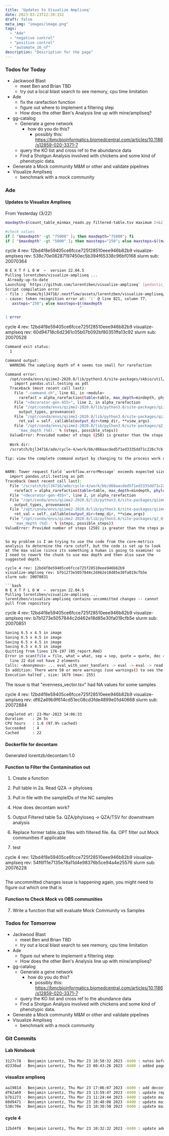 ```yaml
---
title: 'Updates to Visualize Ampliseq'
date: 2023-03-23T12:39:15Z
draft: false
meta_img: "images/image.png"
tags:
  - "Ade"
  - "negative control"
  - "positive control"
  - "automate_16_nf"
description: "Description for the page"
---
```


### Todos for Today

- Jackwood Blast
  - meet Ben and Brian TBD
  - try out a local blast search to see memory, cpu time limitation
- Ade
  - fix the rarefaction function
  - figure out where to implement a filtering step
  - How does the other Ben's Analysis line up with mine/ampliseq?
- gg-catalog
  - Generate a gene network 
    - how do you do this?
      - possibly this: https://bmcbioinformatics.biomedcentral.com/articles/10.1186/s12859-020-3371-7
  - query the KO list and cross ref to the abundance data
  - Find a Shotgun Analysis involved with chickens and some kind of phenotypic data.
- Generate a Mock community M&M or other and validate pipelines
- Visualize Ampliseq
  - benchmark with a mock community
  
### Ade

#### Updates to Visualize Ampliseq

From Yesterday (3/22)
  
```bash
maxdepth=$(count_table_minmax_reads.py filtered-table.tsv maximum 2>&1)

#check values
if [ "$maxdepth" -gt "75000" ]; then maxdepth="75000"; fi
if [ "$maxdepth" -gt "5000" ]; then maxsteps="250"; else maxsteps=$((maxdepth/20)); fi
```

cycle 4 rev: 12bd4f8e59405ce6fcce725f28510eee946b82b9
visualize-amplseq rev: 538c70e08287197450ec5b394f65338c96bf0168
slurm sub: 20070364


```bash
N E X T F L O W  ~  version 22.04.5
Pulling lorentzben/visualize-ampliseq ...
 Already-up-to-date
Launching `https://github.com/lorentzben/visualize-ampliseq` [pedantic_gutenberg] DSL2 - revision: 538c70e082 [control]
Script compilation error
- file : /home/bjl34716/.nextflow/assets/lorentzben/visualize-ampliseq/main.nf
- cause: token recognition error at: '(' @ line 821, column 77.
   axsteps="250"; else maxsteps=$((maxdepth
                                 ^

1 error
```

cycle 4 rev: 12bd4f8e59405ce6fcce725f28510eee946b82b9
visualize-amplseq rev: 60d94718c6d2361c05b07b092bf80351ffa13c92
slurm sub: 20070528

```bash
Command exit status:
  1

Command output:
  WARNING The sampling depth of 4 seems too small for rarefaction

Command error:
  /opt/conda/envs/qiime2-2020.8/lib/python3.6/site-packages/skbio/util/_testing.py:15: FutureWarning: pandas.util.testing is deprecated. Use the functions in the public API at pandas.testing instead.
    import pandas.util.testing as pdt
  Traceback (most recent call last):
    File ".command.sh", line 61, in <module>
      rarefact = alpha_rarefaction(table=table, max_depth=mindepth, phylogeny=rooted_tree, steps=maxsteps)
    File "<decorator-gen-455>", line 2, in alpha_rarefaction
    File "/opt/conda/envs/qiime2-2020.8/lib/python3.6/site-packages/qiime2/sdk/action.py", line 245, in bound_callable
      output_types, provenance)
    File "/opt/conda/envs/qiime2-2020.8/lib/python3.6/site-packages/qiime2/sdk/action.py", line 452, in _callable_executor_
      ret_val = self._callable(output_dir=temp_dir, **view_args)
    File "/opt/conda/envs/qiime2-2020.8/lib/python3.6/site-packages/q2_diversity/_alpha/_visualizer.py", line 343, in alpha_rarefaction
      'max_depth (%d).' % (steps, possible_steps))
  ValueError: Provided number of steps (250) is greater than the steps possible between min_depth and max_depth (3).
  
  Work dir:
  /scratch/bjl34716/ade/cycle-4/work/bb/d66aacded5f1ed3335dd71c226c7cb

Tip: view the complete command output by changing to the process work dir and entering the command `cat .command.out`


WARN: Tower request field `workflow.errorMessage` exceeds expected size | offending value: `/opt/conda/envs/qiime2-2020.8/lib/python3.6/site-packages/skbio/util/_testing.py:15: FutureWarning: pandas.util.testing is deprecated. Use the functions in the public API at pandas.testing instead.
  import pandas.util.testing as pdt
Traceback (most recent call last):
  File "/scratch/bjl34716/ade/cycle-4/work/bb/d66aacded5f1ed3335dd71c226c7cb/.command.sh", line 61, in <module>
    rarefact = alpha_rarefaction(table=table, max_depth=mindepth, phylogeny=rooted_tree, steps=maxsteps)
  File "<decorator-gen-455>", line 2, in alpha_rarefaction
  File "/opt/conda/envs/qiime2-2020.8/lib/python3.6/site-packages/qiime2/sdk/action.py", line 245, in bound_callable
    output_types, provenance)
  File "/opt/conda/envs/qiime2-2020.8/lib/python3.6/site-packages/qiime2/sdk/action.py", line 452, in _callable_executor_
    ret_val = self._callable(output_dir=temp_dir, **view_args)
  File "/opt/conda/envs/qiime2-2020.8/lib/python3.6/site-packages/q2_diversity/_alpha/_visualizer.py", line 343, in alpha_rarefaction
    'max_depth (%d).' % (steps, possible_steps))
ValueError: Provided number of steps (250) is greater than the steps possible between min_depth and max_depth (3).`, size: 1174 (max: 255)
```
```

So my problem is I am trying to use the code from the core-metrics analysis to determine the rare cutoff, but the code is set up to look at the max value (since its something a human is going to examine) so I need to rework the chunk to use max depth and then also save the suggested depth. 

cycle 4 rev: 12bd4f8e59405ce6fcce725f28510eee946b82b9
visualize-amplseq rev: b7b1273e5057844c2d462e18d85e30fa019cfb5e
slurm sub: 20070831 

```bash
N E X T F L O W  ~  version 22.04.5
Pulling lorentzben/visualize-ampliseq ...
lorentzben/visualize-ampliseq contains uncommitted changes -- cannot pull from repository
```

cycle 4 rev: 12bd4f8e59405ce6fcce725f28510eee946b82b9
visualize-amplseq rev: b7b1273e5057844c2d462e18d85e30fa019cfb5e
slurm sub: 20070851

```bash
Saving 6.5 x 4.5 in image
Saving 6.5 x 4.5 in image
Saving 6.5 x 4.5 in image
Saving 6.5 x 4.5 in image
Quitting from lines 176-197 (05_report.Rmd)
Error in scan(file = file, what = what, sep = sep, quote = quote, dec = dec,  :
  line 22 did not have 2 elements
Calls: <Anonymous> ... eval_with_user_handlers -> eval -> eval -> read.table -> scan
In addition: There were 50 or more warnings (use warnings() to see the first 50)
Execution halted`, size: 1679 (max: 255)
```

The issue is that "evenness_vector.tsv" had NA values for some samples

cycle 4 rev: 12bd4f8e59405ce6fcce725f28510eee946b82b9
visualize-amplseq rev: df62a69b9f614cd51ec08cd3fde4899e01d40668
slurm sub: 20072884

```bash
Completed at: 23-Mar-2023 14:06:33
Duration    : 2m 5s
CPU hours   : 1.6 (97.9% cached)
Succeeded   : 4
Cached      : 22
```

#### Dockerfile for decontam

Generated lorentzb/decontam:1.0

#### Function to Filter the Contamination out

1. Create a function
2. Pull table in 
  2a. Read QZA -> phyloseq
3. Pull in file with the sampleIDs of the NC samples
4. How does decontam work?
5. Output Filtered table
  5a. QZA/phyloseq -> QZA/TSV for downstream analysis
6. Replace former table.qza files with filtered file.
  6a. OPT filter out Mock communities if applicable
  
1. test

cycle 4 rev: 12bd4f8e59405ce6fcce725f28510eee946b82b9
visualize-amplseq rev: 54f6f11e7135e78a11d4e98376b5ce94a4e25576
slurm sub: 20076228

```bash
```

The uncommitted changes issue is happening again, you might need to figure out which one that is

  
#### Function to Check Mock vs OBS communities
7. Write a function that will evaluate Mock Community vs Samples




### Todos for Tomorrow

- Jackwood Blast
  - meet Ben and Brian TBD
  - try out a local blast search to see memory, cpu time limitation
- Ade
  - figure out where to implement a filtering step
  - How does the other Ben's Analysis line up with mine/ampliseq?
- gg-catalog
  - Generate a gene network 
    - how do you do this?
      - possibly this: https://bmcbioinformatics.biomedcentral.com/articles/10.1186/s12859-020-3371-7
  - query the KO list and cross ref to the abundance data
  - Find a Shotgun Analysis involved with chickens and some kind of phenotypic data.
- Generate a Mock community M&M or other and validate pipelines
- Visualize Ampliseq
  - benchmark with a mock community

### Git Commits

#### Lab Notebook

```bash
3127c78 - Benjamin Lorentz, Thu Mar 23 10:58:32 2023 -0400 : notes before lunch
d2330ad - Benjamin Lorentz, Thu Mar 23 08:43:26 2023 -0400 : added page for thursday
```

#### visualize ampliseq

```bash
aa1981d - Benjamin Lorentz, Thu Mar 23 17:06:07 2023 -0400 : add decontam dockerfile and renv lockfile
df62a69 - Benjamin Lorentz, Thu Mar 23 13:59:47 2023 -0400 : update report 04 and 05
b7b1273 - Benjamin Lorentz, Thu Mar 23 11:24:44 2023 -0400 : update main.nf
60d9471 - Benjamin Lorentz, Thu Mar 23 10:48:08 2023 -0400 : update main.nf
538c70e - Benjamin Lorentz, Thu Mar 23 10:30:50 2023 -0400 : update main.nf
```

#### cycle 4

```bash
12bd4f8 - Benjamin Lorentz, Thu Mar 23 10:32:32 2023 -0400 : update ade-cycle-4-litter.sh and viz params
```